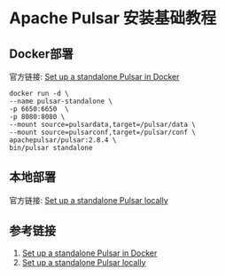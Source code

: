 # Apache Pulsar 安装基础教程


## Docker部署

官方链接: [Set up a standalone Pulsar in Docker](https://pulsar.apache.org/docs/2.10.x/getting-started-docker/)

```Shell
docker run -d \
--name pulsar-standalone \
-p 6650:6650  \
-p 8080:8080 \
--mount source=pulsardata,target=/pulsar/data \
--mount source=pulsarconf,target=/pulsar/conf \
apachepulsar/pulsar:2.8.4 \
bin/pulsar standalone
```


## 本地部署

官方链接: [Set up a standalone Pulsar locally](https://pulsar.apache.org/docs/2.10.x/getting-started-standalone/)





## 参考链接

1. [Set up a standalone Pulsar in Docker](https://pulsar.apache.org/docs/2.10.x/getting-started-docker/)
2. [Set up a standalone Pulsar locally](https://pulsar.apache.org/docs/2.10.x/getting-started-standalone/)